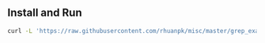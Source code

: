 ## Install and Run

```bash
curl -L 'https://raw.githubusercontent.com/rhuanpk/misc/master/grep_example/install.sh' | bash -
```
